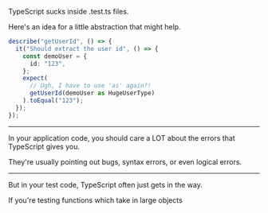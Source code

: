 TypeScript sucks inside .test.ts files.

Here's an idea for a little abstraction that might help.

```typescript
describe("getUserId", () => {
  it("Should extract the user id", () => {
    const demoUser = {
      id: "123",
    };
    expect(
      // Ugh, I have to use 'as' again?!
      getUserId(demoUser as HugeUserType)
    ).toEqual("123");
  });
});
```

---

In your application code, you should care a LOT about the errors that TypeScript gives you.

They're usually pointing out bugs, syntax errors, or even logical errors.

---

But in your test code, TypeScript often just gets in the way.

If you're testing functions which take in large objects
